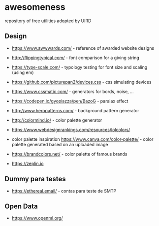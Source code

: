 # awesomeness
repository of free utilities adopted by UIRD


## Design

- https://www.awwwards.com/ - reference of awarded website designs


- http://flippingtypical.com/ - font comparison for a giving string
- https://type-scale.com/ - typology testing for font size and scaling (using em)
- https://github.com/picturepan2/devices.css - css simulating devices
- https://www.cssmatic.com/ - generators for bords, noise, ...
- https://codepen.io/gyopiazza/pen/BazoG - paralax effect
- http://www.heropatterns.com/ - background pattern generator
- http://colormind.io/ - color palette generator
- https://www.webdesignrankings.com/resources/lolcolors/
- color palette inspiration
https://www.canva.com/color-palette/ - color palette generated based on an uploaded image
- https://brandcolors.net/ - color palette of famous brands
- https://zeplin.io

## Dummy para testes
- https://ethereal.email/ - contas para teste de SMTP

## Open Data
- https://www.openml.org/
